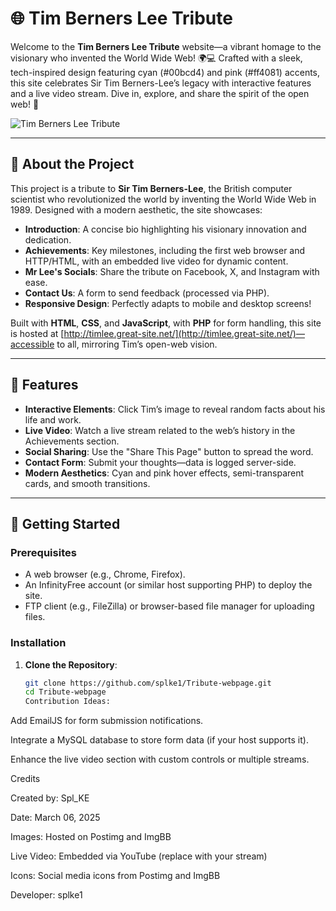 # 🌐 Tim Berners Lee Tribute

Welcome to the **Tim Berners Lee Tribute** website—a vibrant homage to the visionary who invented the World Wide Web! 🌍💻 Crafted with a sleek, tech-inspired design featuring cyan (#00bcd4) and pink (#ff4081) accents, this site celebrates Sir Tim Berners-Lee’s legacy with interactive features and a live video stream. Dive in, explore, and share the spirit of the open web! 🚀

![Tim Berners Lee Tribute](https://i.postimg.cc/qRnh05Qk/IMG-20250306-205948-438.jpg)

---

## 🎨 About the Project

This project is a tribute to **Sir Tim Berners-Lee**, the British computer scientist who revolutionized the world by inventing the World Wide Web in 1989. Designed with a modern aesthetic, the site showcases:

- **Introduction**: A concise bio highlighting his visionary innovation and dedication.
- **Achievements**: Key milestones, including the first web browser and HTTP/HTML, with an embedded live video for dynamic content.
- **Mr Lee's Socials**: Share the tribute on Facebook, X, and Instagram with ease.
- **Contact Us**: A form to send feedback (processed via PHP).
- **Responsive Design**: Perfectly adapts to mobile and desktop screens!

Built with **HTML**, **CSS**, and **JavaScript**, with **PHP** for form handling, this site is hosted at [http://timlee.great-site.net/](http://timlee.great-site.net/)—accessible to all, mirroring Tim’s open-web vision.

---

## 🌟 Features

- **Interactive Elements**: Click Tim’s image to reveal random facts about his life and work.
- **Live Video**: Watch a live stream related to the web’s history in the Achievements section.
- **Social Sharing**: Use the "Share This Page" button to spread the word.
- **Contact Form**: Submit your thoughts—data is logged server-side.
- **Modern Aesthetics**: Cyan and pink hover effects, semi-transparent cards, and smooth transitions.

---

## 🚀 Getting Started

### Prerequisites
- A web browser (e.g., Chrome, Firefox).
- An InfinityFree account (or similar host supporting PHP) to deploy the site.
- FTP client (e.g., FileZilla) or browser-based file manager for uploading files.

### Installation
1. **Clone the Repository**:
   ```bash
   git clone https://github.com/splke1/Tribute-webpage.git
   cd Tribute-webpage
   Contribution Ideas:

Add EmailJS for form submission notifications.



Integrate a MySQL database to store form data (if your host supports it).



Enhance the live video section with custom controls or multiple streams.


 Credits

Created by: Spl_KE



Date: March 06, 2025



Images: Hosted on Postimg and ImgBB



Live Video: Embedded via YouTube (replace with your stream)



Icons: Social media icons from Postimg and ImgBB



Developer: splke1


